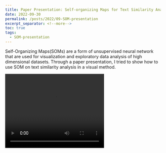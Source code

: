 ```yaml
---
title: Paper Presentation: Self-organizing Maps for Text Similarity Analysis
date: 2022-09-30
permalink: /posts/2022/09-SOM-presentation
excerpt_separator: <!--more-->
toc: true
tags:
  - SOM-presentation
---
```

Self-Organizing Maps(SOMs) are a form of unsupervised neural network that are used for visualization and exploratory data analysis of high dimensional datasets. Through a paper presentation, I tried to show how to use SOM on text similarity analysis in a visual method.
<!--more-->

<video width="320" height="240" controls>
  <source src="/files/videos/Paper-presentation.mp4" type="video/mp4">
</video>
